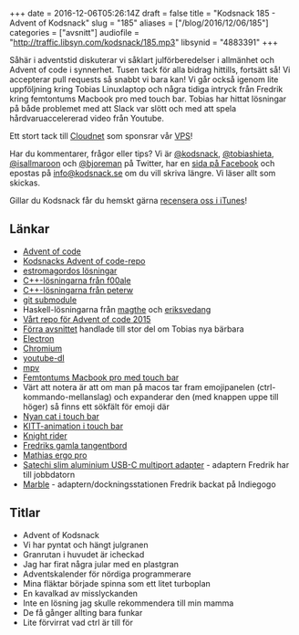 +++
date = 2016-12-06T05:26:14Z
draft = false
title = "Kodsnack 185 - Advent of Kodsnack"
slug = "185"
aliases = ["/blog/2016/12/06/185"]
categories = ["avsnitt"]
audiofile = "http://traffic.libsyn.com/kodsnack/185.mp3"
libsynid = "4883391"
+++

Såhär i adventstid diskuterar vi såklart julförberedelser i allmänhet och Advent of code i synnerhet. Tusen tack för alla bidrag hittills, fortsätt så! Vi accepterar pull requests så snabbt vi bara kan! Vi går också igenom lite uppföljning kring Tobias Linuxlaptop och några tidiga intryck från Fredrik kring femtontums Macbook pro med touch bar. Tobias har hittat lösningar på både problemet med att Slack var slött och med att spela hårdvaruaccelererad video från Youtube.

Ett stort tack till [Cloudnet](http://www.cloudnet.se) som sponsrar vår [VPS](http://en.wikipedia.org/wiki/Virtual_private_server)!

Har du kommentarer, frågor eller tips? Vi är [@kodsnack](https://www.twitter.com/kodsnack), [@tobiashieta](https://www.twitter.com/tobiashieta), [@isallmaroon](https://www.twitter.com/isallmaroon) och [@bjoreman](https://www.twitter.com/bjoreman) på Twitter, har en [sida på Facebook](https://www.facebook.com/kodsnack) och epostas på [info@kodsnack.se](mailto:info@kodsnack.se) om du vill skriva längre. Vi läser allt som skickas.

Gillar du Kodsnack får du hemskt gärna [recensera oss i iTunes](http://itunes.apple.com/se/podcast/kodsnack/id561631498?l=en)!

## Länkar ##
* [Advent of code](http://adventofcode.com/)
* [Kodsnacks Advent of code-repo](https://github.com/kodsnack/advent_of_code_2016/)
* [estromagordos lösningar](https://github.com/kodsnack/advent_of_code_2016/tree/master/estomagordo-python2)
* [C++-lösningarna från f00ale](https://github.com/kodsnack/advent_of_code_2016/tree/master/f00ale-cpp)
* [C++-lösningarna från peterw](https://github.com/kodsnack/advent_of_code_2016/tree/master/peterw-cplusplus)
* [git submodule](https://git-scm.com/docs/git-submodule)
* Haskell-lösningarna från [magthe](https://github.com/kodsnack/advent_of_code_2016/tree/master/magthe-haskell) och [eriksvedang](https://github.com/kodsnack/advent_of_code_2016/tree/master/eriksvedang-haskell)
* [Vårt repo för Advent of code 2015](https://github.com/kodsnack/advent_of_code_2015)
* [Förra avsnittet](http://kodsnack.se/) handlade till stor del om Tobias nya bärbara
* [Electron](http://electron.atom.io/)
* [Chromium](https://www.chromium.org/)
* [youtube-dl](https://rg3.github.io/youtube-dl/)
* [mpv](https://mpv.io/)
* [Femtontums Macbook pro med touch bar](http://www.everymac.com/systems/apple/macbook_pro/specs/macbook-pro-core-i7-2.9-15-late-2016-retina-display-touch-bar-specs.html)
* Värt att notera är att om man på macos tar fram emojipanelen (ctrl-kommando-mellanslag) och expanderar den (med knappen uppe till höger) så finns ett sökfält för emoji där
* [Nyan cat i touch bar](https://github.com/avatsaev/touchbar_nyancat)
* [KITT-animation i touch bar](https://github.com/AkdM/KnightTouchBar2000)
* [Knight rider](https://en.wikipedia.org/wiki/Knight_Rider_%28franchise%29)
* [Fredriks gamla tangentbord](http://bjoreman.com/diary/2016/2016-10-05.html)
* [Mathias ergo pro](http://matias.ca/ergopro/pc/)
* [Satechi slim aluminium USB-C multiport adapter](http://www.satechi.net/index.php/metallic-series/satechi-slim-aluminum-type-c-multi-port-adapter-with-type-c-charging-port-4k-hdmi-video-output-and-2-usb-3-0-ports-space-gray) - adaptern Fredrik har till jobbdatorn
* [Marble](http://www.marbledcs.com/) - adaptern/dockningsstationen Fredrik backat på Indiegogo

## Titlar ##
* Advent of Kodsnack
* Vi har pyntat och hängt julgranen
* Granrutan i huvudet är icheckad
* Jag har firat några jular med en plastgran
* Adventskalender för nördiga programmerare
* Mina fläktar började spinna som ett litet turboplan
* En kavalkad av misslyckanden
* Inte en lösning jag skulle rekommendera till min mamma
* De få gånger allting bara funkar
* Lite förvirrat vad ctrl är till för